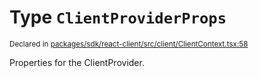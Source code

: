 # Type `ClientProviderProps`
<sub>Declared in [packages/sdk/react-client/src/client/ClientContext.tsx:58](https://github.com/dxos/dxos/blob/ce1e5d079/packages/sdk/react-client/src/client/ClientContext.tsx#L58)</sub>


Properties for the ClientProvider.



